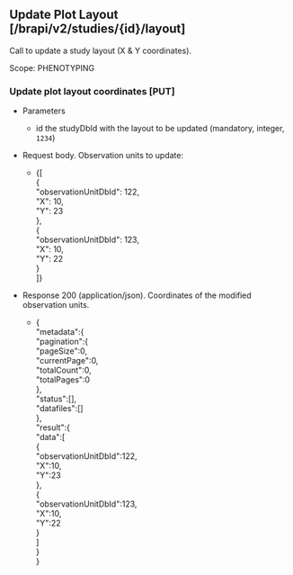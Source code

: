 ## Update Plot Layout [/brapi/v2/studies/{id}/layout]

Call to update a study layout (X & Y coordinates).

Scope: PHENOTYPING

### Update plot layout coordinates [PUT]
+ Parameters
    + id the studyDbId with the layout to be updated (mandatory, integer, `1234`) 
+ Request body. Observation units to update:
    + {[  
        {  
            "observationUnitDbId": 122,  
            "X": 10,  
            "Y": 23  
        },  
        {  
            "observationUnitDbId": 123,  
            "X": 10,  
            "Y": 22  
        }  
        ]}  

+ Response 200 (application/json). Coordinates of the modified observation units.

    + {  
        "metadata":{  
            "pagination":{  
            "pageSize":0,  
            "currentPage":0,  
            "totalCount":0,  
            "totalPages":0  
        },  
        "status":[],  
        "datafiles":[]  
        },  
        "result":{    
            "data":[    
                {    
                "observationUnitDbId":122,  
                "X":10,  
                "Y":23  
                },  
                {  
                "observationUnitDbId":123,  
                "X":10,  
                "Y":22  
                }  
            ]  
        }  
    }  
